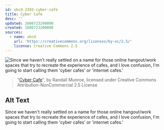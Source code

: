 ```yaml
---
id: xkcd.2392-cyber-cafe
title: Cyber Cafe
desc: ''
updated: 1606723200000
created: 1606723200000
sources:
  - name: xkcd
    url: 'https://creativecommons.org/licenses/by-nc/2.5/'
    license: Creative Commons 2.5
---
```

![Since we haven't really settled on a name for those online hangout/work spaces that try to recreate the experience of cafes, and I love confusion, I'm going to start calling them 'cyber cafes' or 'internet cafes.'](https://imgs.xkcd.com/comics/cyber_cafe.png)
> "[Cyber Cafe](https://xkcd.com/2392/)", by Randall Munroe, licensed under Creative Commons Attribution-NonCommercial 2.5 License

## Alt Text
Since we haven't really settled on a name for those online hangout/work spaces that try to recreate the experience of cafes, and I love confusion, I'm going to start calling them 'cyber cafes' or 'internet cafes.'
